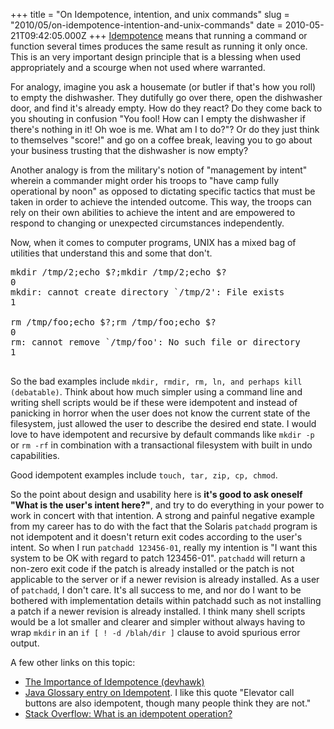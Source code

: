 +++
title = "On Idempotence, intention, and unix commands"
slug = "2010/05/on-idempotence-intention-and-unix-commands"
date = 2010-05-21T09:42:05.000Z
+++
[Idempotence](http://en.wikipedia.org/wiki/Idempotence#In_computing) means that running a command or function several times produces the same result as running it only once. This is an very important design principle that is a blessing when used appropriately and a scourge when not used where warranted.

For analogy, imagine you ask a housemate (or butler if that's how you roll) to empty the dishwasher. They dutifully go over there, open the dishwasher door, and find it's already empty. How do they react? Do they come back to you shouting in confusion "You fool! How can I empty the dishwasher if there's nothing in it! Oh woe is me. What am I to do?"? Or do they just think to themselves "score!" and go on a coffee break, leaving you to go about your business trusting that the dishwasher is now empty?

Another analogy is from the military's notion of "management by intent" wherein a commander might order his troops to "have camp fully operational by noon" as opposed to dictating specific tactics that must be taken in order to achieve the intended outcome. This way, the troops can rely on their own abilities to achieve the intent and are empowered to respond to changing or unexpected circumstances independently.

Now, when it comes to computer programs, UNIX has a mixed bag of utilities that understand this and some that don't.

<div class="code">

<pre>mkdir /tmp/2;echo $?;mkdir /tmp/2;echo $?
0
mkdir: cannot create directory `/tmp/2': File exists
1

rm /tmp/foo;echo $?;rm /tmp/foo;echo $?
0
rm: cannot remove `/tmp/foo': No such file or directory
1

</pre>

</div>

So the bad examples include `mkdir, rmdir, rm, ln, and perhaps kill (debatable)`. Think about how much simpler using a command line and writing shell scripts would be if these were idempotent and instead of panicking in horror when the user does not know the current state of the filesystem, just allowed the user to describe the desired end state. I would love to have idempotent and recursive by default commands like `mkdir -p` or `rm -rf` in combination with a transactional filesystem with built in undo capabilities.

Good idempotent examples include `touch, tar, zip, cp, chmod`.

So the point about design and usability here is **it's good to ask oneself "What is the user's intent here?"**, and try to do everything in your power to work in concert with that intention. A strong and painful negative example from my career has to do with the fact that the Solaris `patchadd` program is not idempotent and it doesn't return exit codes according to the user's intent. So when I run `patchadd 123456-01`, really my intention is "I want this system to be OK with regard to patch 123456-01". `patchadd` will return a non-zero exit code if the patch is already installed or the patch is not applicable to the server or if a newer revision is already installed. As a user of `patchadd`, I don't care. It's all success to me, and nor do I want to be bothered with implementation details within patchadd such as not installing a patch if a newer revision is already installed. I think many shell scripts would be a lot smaller and clearer and simpler without always having to wrap `mkdir` in an `if [ ! -d /blah/dir ]` clause to avoid spurious error output.

A few other links on this topic:

*   [The Importance of Idempotence (devhawk)](http://devhawk.net/2007/11/09/The+Importance+Of+Idempotence.aspx)
*   [Java Glossary entry on Idempotent](http://www.allapplabs.com/glossary/idempotent.htm). I like this quote "Elevator call buttons are also idempotent, though many people think they are not."
*   [Stack Overflow: What is an idempotent operation?](http://stackoverflow.com/questions/1077412/what-is-an-idempotent-operation)